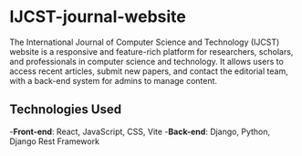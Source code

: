 # IJCST-journal-website
The International Journal of Computer Science and Technology (IJCST) website is a responsive and feature-rich platform for researchers, scholars, and professionals in computer science and technology. It allows users to access recent articles, submit new papers, and contact the editorial team, with a back-end system for admins to manage content.
## Technologies Used
-**Front-end**: React, JavaScript, CSS, Vite
-**Back-end**: Django, Python, Django Rest Framework

